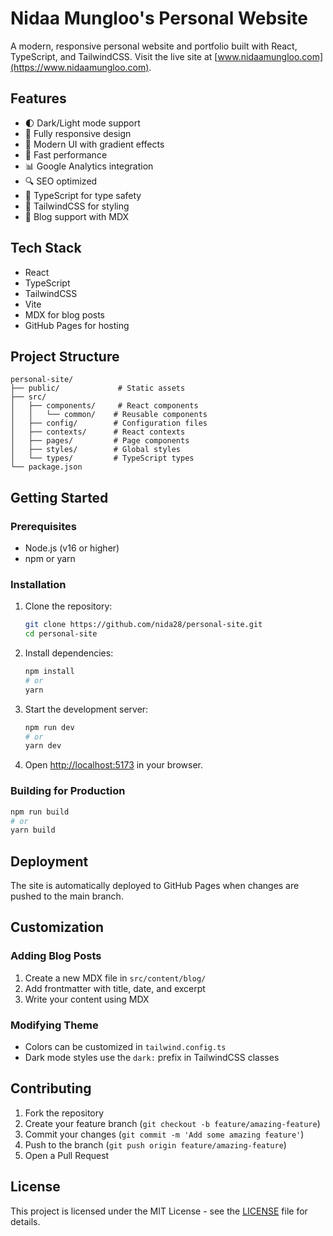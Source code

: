 # Nidaa Mungloo's Personal Website

A modern, responsive personal website and portfolio built with React, TypeScript, and TailwindCSS. Visit the live site at [www.nidaamungloo.com](https://www.nidaamungloo.com).

## Features

- 🌓 Dark/Light mode support
- 📱 Fully responsive design
- 🎨 Modern UI with gradient effects
- 🚀 Fast performance
- 📊 Google Analytics integration
- 🔍 SEO optimized
- 🎯 TypeScript for type safety
- 🎨 TailwindCSS for styling
- 📝 Blog support with MDX

## Tech Stack

- React
- TypeScript
- TailwindCSS
- Vite
- MDX for blog posts
- GitHub Pages for hosting

## Project Structure

```
personal-site/
├── public/             # Static assets
├── src/
│   ├── components/     # React components
│   │   └── common/    # Reusable components
│   ├── config/        # Configuration files
│   ├── contexts/      # React contexts
│   ├── pages/         # Page components
│   ├── styles/        # Global styles
│   └── types/         # TypeScript types
└── package.json
```

## Getting Started

### Prerequisites

- Node.js (v16 or higher)
- npm or yarn

### Installation

1. Clone the repository:
   ```bash
   git clone https://github.com/nida28/personal-site.git
   cd personal-site
   ```

2. Install dependencies:
   ```bash
   npm install
   # or
   yarn
   ```

3. Start the development server:
   ```bash
   npm run dev
   # or
   yarn dev
   ```

4. Open [http://localhost:5173](http://localhost:5173) in your browser.

### Building for Production

```bash
npm run build
# or
yarn build
```

## Deployment

The site is automatically deployed to GitHub Pages when changes are pushed to the main branch.

## Customization

### Adding Blog Posts

1. Create a new MDX file in `src/content/blog/`
2. Add frontmatter with title, date, and excerpt
3. Write your content using MDX

### Modifying Theme

- Colors can be customized in `tailwind.config.ts`
- Dark mode styles use the `dark:` prefix in TailwindCSS classes

## Contributing

1. Fork the repository
2. Create your feature branch (`git checkout -b feature/amazing-feature`)
3. Commit your changes (`git commit -m 'Add some amazing feature'`)
4. Push to the branch (`git push origin feature/amazing-feature`)
5. Open a Pull Request

## License

This project is licensed under the MIT License - see the [LICENSE](LICENSE) file for details.
